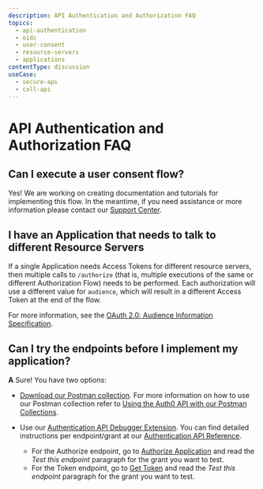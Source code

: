 ```yaml
---
description: API Authentication and Authorization FAQ
topics:
  - api-authentication
  - oidc
  - user-consent
  - resource-servers
  - applications
contentType: discussion
useCase:
  - secure-api
  - call-api
---
```


# API Authentication and Authorization FAQ

## Can I execute a user consent flow?

Yes! We are working on creating documentation and tutorials for implementing this flow. In the meantime, if you need assistance or more information please contact our [Support Center](${env.DOMAIN_URL_SUPPORT}).

## I have an Application that needs to talk to different Resource Servers

If a single Application needs Access Tokens for different resource servers, then multiple calls to `/authorize` (that is, multiple executions of the same or different Authorization Flow) needs to be performed. Each authorization will use a different value for `audience`, which will result in a different Access Token at the end of the flow.

For more information, see the [OAuth 2.0: Audience Information Specification](https://tools.ietf.org/html/draft-tschofenig-oauth-audience-00#section-3).

## Can I try the endpoints before I implement my application?

**A** Sure! You have two options:
- [Download our Postman collection](https://app.getpostman.com/run-collection/2a9bc47495ab00cda178). For more information on how to use our Postman collection refer to [Using the Auth0 API with our Postman Collections](/api/postman).

- Use our [Authentication API Debugger Extension](/extensions/authentication-api-debugger). You can find detailed instructions per endpoint/grant at our [Authentication API Reference](/api/authentication).
  - For the Authorize endpoint, go to [Authorize Application](/api/authentication#authorize-application) and read the _Test this endpoint_ paragraph for the grant you want to test.
  - For the Token endpoint, go to [Get Token](/api/authentication#get-token) and read the _Test this endpoint_ paragraph for the grant you want to test.
